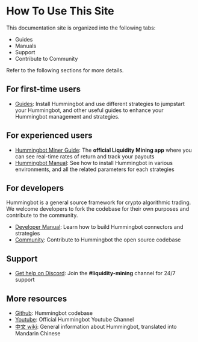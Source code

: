 # How To Use This Site

This documentation site is organized into the following tabs:

* Guides
* Manuals
* Support
* Contribute to Community

Refer to the following sections for more details.

## For first-time users
* [Guides](/quickstart): Install Hummingbot and use different strategies to jumpstart your Hummingbot, and other useful guides to enhance your Hummingbot management and strategies.


## For experienced users
* [Hummingbot Miner Guide](/minerapp): The **official Liquidity Mining app** where you can see real-time rates of return and track your payouts
* [Hummingbot Manual](/installation): See how to install Hummingbot in various environments, and all the related parameters for each strategies

## For developers

Hummingbot is a general source framework for crypto algorithmic trading. We welcome developers to fork the codebase for their own purposes and contribute to the community.

* [Developer Manual](/developers): Learn how to build Hummingbot connectors and strategies
* [Community](/community): Contribute to Hummingbot the open source codebase

## Support
- [Get help on Discord](https://discord.hummingbot.io): Join the **#liquidity-mining** channel for 24/7 support

## More resources
* [Github](https://github.com/coinalpha/hummingbot): Hummingbot codebase
* [Youtube](https://www.youtube.com/channel/UCxzzdEnDRbylLMWmaMjywOA): Official Hummingbot Youtube Channel
* [中文 wiki](https://github.com/coinalpha/hummingbot_chinese): General information about Hummingbot, translated into Mandarin Chinese

